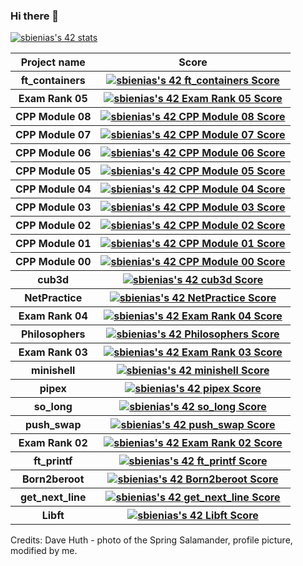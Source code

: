 ### Hi there 👋
<a href="https://github.com/JaeSeoKim/badge42"><img src="https://badge42.vercel.app/api/v2/cl6f4c2bs000609jmd8iqcx6p/stats?cursusId=21&coalitionId=149" alt="sbienias's 42 stats" /></a>


<table>
  <tr>
    <th>Project name</th>
    <th>Score</th>
  </tr>
<tr>
	<th> ft_containers 

<th> <a href="https://github.com/JaeSeoKim/badge42"><img src="https://badge42.vercel.app/api/v2/cl6f4c2bs000609jmd8iqcx6p/project/2629288" alt="sbienias's 42 ft_containers Score" /></a>

<tr>
	<th> Exam Rank 05 

<th> <a href="https://github.com/JaeSeoKim/badge42"><img src="https://badge42.vercel.app/api/v2/cl6f4c2bs000609jmd8iqcx6p/project/2623102" alt="sbienias's 42 Exam Rank 05 Score" /></a>

<tr>
	<th> CPP Module 08 

<th> <a href="https://github.com/JaeSeoKim/badge42"><img src="https://badge42.vercel.app/api/v2/cl6f4c2bs000609jmd8iqcx6p/project/2620500" alt="sbienias's 42 CPP Module 08 Score" /></a>

<tr>
	<th> CPP Module 07 

<th> <a href="https://github.com/JaeSeoKim/badge42"><img src="https://badge42.vercel.app/api/v2/cl6f4c2bs000609jmd8iqcx6p/project/2616639" alt="sbienias's 42 CPP Module 07 Score" /></a>

<tr>
	<th> CPP Module 06 

<th> <a href="https://github.com/JaeSeoKim/badge42"><img src="https://badge42.vercel.app/api/v2/cl6f4c2bs000609jmd8iqcx6p/project/2610216" alt="sbienias's 42 CPP Module 06 Score" /></a>

<tr>
	<th> CPP Module 05 

<th> <a href="https://github.com/JaeSeoKim/badge42"><img src="https://badge42.vercel.app/api/v2/cl6f4c2bs000609jmd8iqcx6p/project/2607374" alt="sbienias's 42 CPP Module 05 Score" /></a>

<tr>
	<th> CPP Module 04 

<th> <a href="https://github.com/JaeSeoKim/badge42"><img src="https://badge42.vercel.app/api/v2/cl6f4c2bs000609jmd8iqcx6p/project/2596255" alt="sbienias's 42 CPP Module 04 Score" /></a>

<tr>
	<th> CPP Module 03 

<th> <a href="https://github.com/JaeSeoKim/badge42"><img src="https://badge42.vercel.app/api/v2/cl6f4c2bs000609jmd8iqcx6p/project/2559368" alt="sbienias's 42 CPP Module 03 Score" /></a>

<tr>
	<th> CPP Module 02 

<th> <a href="https://github.com/JaeSeoKim/badge42"><img src="https://badge42.vercel.app/api/v2/cl6f4c2bs000609jmd8iqcx6p/project/2554568" alt="sbienias's 42 CPP Module 02 Score" /></a>

<tr>
	<th> CPP Module 01 

<th> <a href="https://github.com/JaeSeoKim/badge42"><img src="https://badge42.vercel.app/api/v2/cl6f4c2bs000609jmd8iqcx6p/project/2546840" alt="sbienias's 42 CPP Module 01 Score" /></a>

<tr>
	<th> CPP Module 00 

<th> <a href="https://github.com/JaeSeoKim/badge42"><img src="https://badge42.vercel.app/api/v2/cl6f4c2bs000609jmd8iqcx6p/project/2539925" alt="sbienias's 42 CPP Module 00 Score" /></a>

<tr>
	<th> cub3d 

<th> <a href="https://github.com/JaeSeoKim/badge42"><img src="https://badge42.vercel.app/api/v2/cl6f4c2bs000609jmd8iqcx6p/project/2535063" alt="sbienias's 42 cub3d Score" /></a>

<tr>
	<th> NetPractice 

<th> <a href="https://github.com/JaeSeoKim/badge42"><img src="https://badge42.vercel.app/api/v2/cl6f4c2bs000609jmd8iqcx6p/project/2532779" alt="sbienias's 42 NetPractice Score" /></a>

<tr>
	<th> Exam Rank 04 

<th> <a href="https://github.com/JaeSeoKim/badge42"><img src="https://badge42.vercel.app/api/v2/cl6f4c2bs000609jmd8iqcx6p/project/2532774" alt="sbienias's 42 Exam Rank 04 Score" /></a>

<tr>
	<th> Philosophers 

<th> <a href="https://github.com/JaeSeoKim/badge42"><img src="https://badge42.vercel.app/api/v2/cl6f4c2bs000609jmd8iqcx6p/project/2486330" alt="sbienias's 42 Philosophers Score" /></a>

<tr>
	<th> Exam Rank 03 

<th> <a href="https://github.com/JaeSeoKim/badge42"><img src="https://badge42.vercel.app/api/v2/cl6f4c2bs000609jmd8iqcx6p/project/2450495" alt="sbienias's 42 Exam Rank 03 Score" /></a>

<tr>
	<th> minishell 

<th> <a href="https://github.com/JaeSeoKim/badge42"><img src="https://badge42.vercel.app/api/v2/cl6f4c2bs000609jmd8iqcx6p/project/2443747" alt="sbienias's 42 minishell Score" /></a>

<tr>
	<th> pipex 

<th> <a href="https://github.com/JaeSeoKim/badge42"><img src="https://badge42.vercel.app/api/v2/cl6f4c2bs000609jmd8iqcx6p/project/2382720" alt="sbienias's 42 pipex Score" /></a>

<tr>
	<th> so_long 

<th> <a href="https://github.com/JaeSeoKim/badge42"><img src="https://badge42.vercel.app/api/v2/cl6f4c2bs000609jmd8iqcx6p/project/2343954" alt="sbienias's 42 so_long Score" /></a>

<tr>
	<th> push_swap 

<th> <a href="https://github.com/JaeSeoKim/badge42"><img src="https://badge42.vercel.app/api/v2/cl6f4c2bs000609jmd8iqcx6p/project/2284920" alt="sbienias's 42 push_swap Score" /></a>

<tr>
	<th> Exam Rank 02 

<th> <a href="https://github.com/JaeSeoKim/badge42"><img src="https://badge42.vercel.app/api/v2/cl6f4c2bs000609jmd8iqcx6p/project/2284765" alt="sbienias's 42 Exam Rank 02 Score" /></a>

<tr>
	<th> ft_printf 

<th> <a href="https://github.com/JaeSeoKim/badge42"><img src="https://badge42.vercel.app/api/v2/cl6f4c2bs000609jmd8iqcx6p/project/2215928" alt="sbienias's 42 ft_printf Score" /></a>

<tr>
	<th> Born2beroot 

<th> <a href="https://github.com/JaeSeoKim/badge42"><img src="https://badge42.vercel.app/api/v2/cl6f4c2bs000609jmd8iqcx6p/project/2194095" alt="sbienias's 42 Born2beroot Score" /></a>

<tr>
	<th> get_next_line 

<th> <a href="https://github.com/JaeSeoKim/badge42"><img src="https://badge42.vercel.app/api/v2/cl6f4c2bs000609jmd8iqcx6p/project/2194091" alt="sbienias's 42 get_next_line Score" /></a>

<tr>
	<th> Libft 
<th> <a href="https://github.com/JaeSeoKim/badge42"><img src="https://badge42.vercel.app/api/v2/cl6f4c2bs000609jmd8iqcx6p/project/2170561" alt="sbienias's 42 Libft Score" /></a>
</table>

<!--
**SmaltSalamander/SmaltSalamander** is a ✨ _special_ ✨ repository because its `README.md` (this file) appears on your GitHub profile.

Here are some ideas to get you started:

- 🔭 I’m currently working on ...
- 🌱 I’m currently learning ...
- 👯 I’m looking to collaborate on ...
- 🤔 I’m looking for help with ...
- 💬 Ask me about ...
- 📫 How to reach me: ...
- 😄 Pronouns: ...
- ⚡ Fun fact: ...
-->






Credits:
Dave Huth - photo of the Spring Salamander, profile picture, modified by me.
